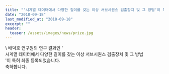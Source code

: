 ```yaml
---
title: "'시계열 데이터에서 다양한 길이를 갖는 이상 서브시퀀스 검출장치 및 그 방법'이 특허 등록되었습니다."
date: "2018-09-18"
last_modified_at: "2018-09-18"
excerpt: ""
header:
  teaser: /assets/images/news/prize.jpg
---
```

\\
배덕호 연구원의 연구 결과인 '<br>시계열 데이터에서 다양한 길이를 갖는 이상 서브시퀀스 검출장치 및 그 방법<br>'이 특허 최종 등록되었습니다.<br>축하합니다.